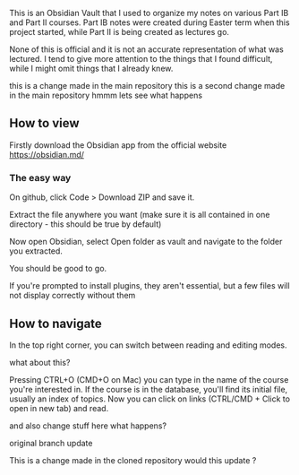 This is an Obsidian Vault that I used to organize my notes on various Part IB and Part II courses. Part IB notes were created during Easter term when this project started, while Part II is being created as lectures go. 

None of this is official and it is not an accurate representation of what was lectured. I tend to give more attention to the things that I found difficult, while I might omit things that I already knew. 

this is a change made in the main repository
this is a second change made in the main repository
hmmm lets see what happens 

## How to view
Firstly download the Obsidian app from the official website https://obsidian.md/

### The easy way
On github, click Code > Download ZIP and save it.

Extract the file anywhere you want (make sure it is all contained in one directory - this should be true by default)

Now open Obsidian, select Open folder as vault and navigate to the folder you extracted. 

You should be good to go.

If you're prompted to install plugins, they aren't essential, but a few files will not display correctly without them

## How to navigate
In the top right corner, you can switch between reading and editing modes.

what about this?

Pressing CTRL+O (CMD+O on Mac) you can type in the name of the course you're interested in. If the course is in the database, you'll find its initial file, usually an index of topics. Now you can click on links (CTRL/CMD + Click to open in new tab) and read.

and also change stuff here what happens?

original branch update

This is a change made in the cloned repository
would this update ?